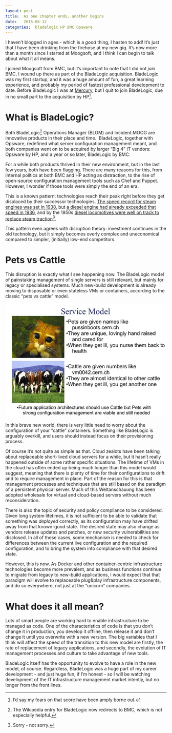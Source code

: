 ```yaml
---
layout: post
title:  As one chapter ends, another begins 
date:   2015-06-12 
categories:  bladelogic HP BMC Opsware 
---
```


I haven’t blogged in ages - which is a *good* thing, I hasten to add! It’s just that I have been drinking from the firehose at my new gig. It’s now more than a month since I started at Moogsoft, and I think I can begin to talk about what it all means. 

I joined Moogsoft from BMC, but it’s important to note that I did not *join* BMC, I wound up there as part of the BladeLogic acquisition. BladeLogic was my first startup, and it was a huge amount of fun, a great learning experience, and probably my period of fastest professional development to date. Before BladeLogic I was at [Mercury](https://en.wikipedia.org/wiki/Mercury_Interactive), but I quit to join BladeLogic, due in no small part to the acquisition by HP[^1]. 

# What is BladeLogic?

Both BladeLogic[^2] Operations Manager (BLOM) and Incident.MOOG are innovative products in their place and time.  BladeLogic, together with Opsware, redefined what server configuration management meant, and both companies went on to be acquired by larger “Big 4” IT vendors: Opsware by HP, and a year or so later, BladeLogic by BMC. 

For a while both products thrived in their new environment, but in the last few years, both have been flagging. There are many reasons for this, from internal politics at both BMC and HP acting as distraction, to the rise of open-source configuration management tools such as Chef and Puppet. However, I wonder if those tools were simply the end of an era. 

This is a known pattern: technologies reach their peak right before they get displaced by their successor technologies. [The speed record for steam engines was set in 1938](https://en.wikipedia.org/wiki/LNER_Class_A4_4468_Mallard#Record), but [a diesel engine had already exceeded that speed in 1936](https://en.wikipedia.org/wiki/DRG_Class_SVT_137), and by the 1950s [diesel locomotives were well on track to replace steam traction](
https://en.wikipedia.org/wiki/Diesel_locomotive#History)[^3]. 

This pattern even agrees with disruption theory: investment continues in the old technology, but it simply becomes overly complex and uneconomical compared to simpler, (initially) low-end competitors. 

# Pets vs Cattle

This disruption is exactly what I see happening now. The BladeLogic model of painstaking management of single servers is still relevant, but mainly for legacy or specialised systems. Much new-build development is already moving to disposable or even stateless VMs or containers, according to the classic “pets vs cattle” model. 

 ![](/images/unknown_filename.42.jpeg) 

In this brave new world, there is very little need to worry about the configuration of your “cattle” containers. Something like BladeLogic is arguably overkill, and users should instead focus on their provisioning process. 

Of course it’s not quite as simple as that. Cloud zealots have been talking about replaceable short-lived cloud servers for a while, but it hasn’t really happened outside of some rather specific situations. The lifetime of VMs in the cloud has often ended up being much longer than this model would suggest, meaning that there is plenty of time for their configurations to drift and to require management in place. Part of the reason for this is that management processes and techniques that are still based on the paradigm of a persistent physical server. Much of this Weltanschauung has been adopted wholesale for virtual and cloud-based servers without much reconsideration. 

There is also the topic of security and policy compliance to be considered. Given long system lifetimes, it is not sufficient to be able to validate that something was *deployed* correctly, as its configuration may have drifted away from that known-good state. The desired state may also change as vendors release updates and patches, or new security vulnerabilities are disclosed. In all of these cases, some mechanism is needed to check for differences between the current live configuration and the required configuration, and to bring the system into compliance with that desired state. 

However, this is now. As Docker and other container-centric infrastructure technologies become more prevalent, and as business functions continue to migrate from legacy to new-build applications, I would expect that that paradigm will evolve to replaceable plug&play infrastructure components, and do so everywhere, not just at the “unicorn” companies. 

# What does it all mean?

Lots of smart people are working hard to enable infrastructure to be managed as code. One of the characteristics of code is that you don’t change it in production, you develop it offline, then release it and don’t change it until you overwrite with a new version. The big variables that I think will affect the speed of the transition to this new model are firstly, the rate of replacement of legacy applications, and secondly, the evolution of IT management processes and culture to take advantage of new tools.

BladeLogic itself has the opportunity to evolve to have a role in the new model, of course. Regardless, BladeLogic was a huge part of my career development - and just huge fun, if I’m honest - so I will be watching development of the IT infrastructure management market intently, but no longer from the front lines.

[^1]: I’d say my fears on that score have been amply borne out.
[^2]: The Wikipedia entry for BladeLogic now redirects to BMC, which is not especially helpful.
[^3]: Sorry - not sorry.

